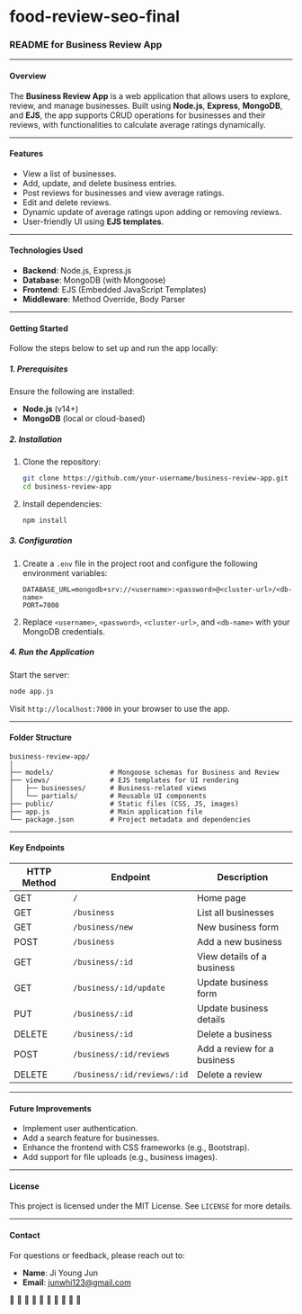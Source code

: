 # food-review-seo-final

### README for Business Review App

---

#### **Overview**

The **Business Review App** is a web application that allows users to explore, review, and manage businesses. Built using **Node.js**, **Express**, **MongoDB**, and **EJS**, the app supports CRUD operations for businesses and their reviews, with functionalities to calculate average ratings dynamically.

---

#### **Features**

- View a list of businesses.
- Add, update, and delete business entries.
- Post reviews for businesses and view average ratings.
- Edit and delete reviews.
- Dynamic update of average ratings upon adding or removing reviews.
- User-friendly UI using **EJS templates**.

---

#### **Technologies Used**

- **Backend**: Node.js, Express.js
- **Database**: MongoDB (with Mongoose)
- **Frontend**: EJS (Embedded JavaScript Templates)
- **Middleware**: Method Override, Body Parser

---

#### **Getting Started**

Follow the steps below to set up and run the app locally:

##### **1. Prerequisites**

Ensure the following are installed:
- **Node.js** (v14+)
- **MongoDB** (local or cloud-based)

##### **2. Installation**

1. Clone the repository:
   ```bash
   git clone https://github.com/your-username/business-review-app.git
   cd business-review-app
   ```
2. Install dependencies:
   ```bash
   npm install
   ```

##### **3. Configuration**

1. Create a `.env` file in the project root and configure the following environment variables:
   ```env
   DATABASE_URL=mongodb+srv://<username>:<password>@<cluster-url>/<db-name>
   PORT=7000
   ```

2. Replace `<username>`, `<password>`, `<cluster-url>`, and `<db-name>` with your MongoDB credentials.

##### **4. Run the Application**

Start the server:
```bash
node app.js
```

Visit `http://localhost:7000` in your browser to use the app.

---

#### **Folder Structure**

```
business-review-app/
│
├── models/              # Mongoose schemas for Business and Review
├── views/               # EJS templates for UI rendering
│   ├── businesses/      # Business-related views
│   └── partials/        # Reusable UI components
├── public/              # Static files (CSS, JS, images)
├── app.js               # Main application file
└── package.json         # Project metadata and dependencies
```

---

#### **Key Endpoints**

| HTTP Method | Endpoint                    | Description                      |
|-------------|-----------------------------|----------------------------------|
| GET         | `/`                         | Home page                       |
| GET         | `/business`                 | List all businesses             |
| GET         | `/business/new`             | New business form               |
| POST        | `/business`                 | Add a new business              |
| GET         | `/business/:id`             | View details of a business      |
| GET         | `/business/:id/update`      | Update business form            |
| PUT         | `/business/:id`             | Update business details         |
| DELETE      | `/business/:id`             | Delete a business               |
| POST        | `/business/:id/reviews`     | Add a review for a business     |
| DELETE      | `/business/:id/reviews/:id` | Delete a review                 |

---

#### **Future Improvements**

- Implement user authentication.
- Add a search feature for businesses.
- Enhance the frontend with CSS frameworks (e.g., Bootstrap).
- Add support for file uploads (e.g., business images).

---

#### **License**

This project is licensed under the MIT License. See `LICENSE` for more details.

---

#### **Contact**

For questions or feedback, please reach out to:

- **Name**: Ji Young Jun  
- **Email**: junwhi123@gmail.com

🚀 🚀 🚀 🚀 🚀 🚀 🚀 🚀 🚀 🚀
